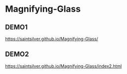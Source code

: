 # Magnifying-Glass

## DEMO1
https://saintsilver.github.io/Magnifying-Glass/

## DEMO2
https://saintsilver.github.io/Magnifying-Glass/index2.html
